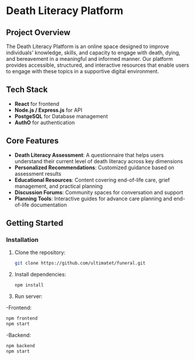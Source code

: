 # Death Literacy Platform

## Project Overview

The Death Literacy Platform is an online space designed to improve individuals' knowledge, skills, and capacity to engage with death, dying, and bereavement in a meaningful and informed manner. Our platform provides accessible, structured, and interactive resources that enable users to engage with these topics in a supportive digital environment.

## Tech Stack
- **React** for frontend
- **Node.js / Express.js** for API
- **PostgeSQL** for Database management
- **AuthO** for authentication

## Core Features

- **Death Literacy Assessment**: A questionnaire that helps users understand their current level of death literacy across key dimensions
- **Personalized Recommendations**: Customized guidance based on assessment results
- **Educational Resources**: Content covering end-of-life care, grief management, and practical planning
- **Discussion Forums**: Community spaces for conversation and support
- **Planning Tools**: Interactive guides for advance care planning and end-of-life documentation

## Getting Started

### Installation

1. Clone the repository:
   ```bash
   git clone https://github.com/ultimatet/funeral.git
   ```

2. Install dependencies:
   ```bash
   npm install
   ```
3. Run server:
   
-Frontend:
   ```bash
   npm frontend
   npm start
   ```
-Backend:
   ```bash
   npm backend
   npm start
   ```

